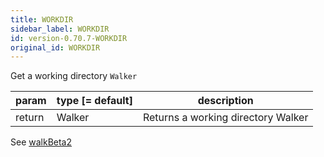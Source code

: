 ```yaml
---
title: WORKDIR
sidebar_label: WORKDIR
id: version-0.70.7-WORKDIR
original_id: WORKDIR
---
```


Get a working directory `Walker`

| param  | type [= default] | description                        |
| ------ | ---------------- | ---------------------------------- |
| return | Walker           | Returns a working directory Walker |

See [walkBeta2](./walkBeta2.md)

<script>
(function rewriteEditLink() {
  const el = document.querySelector('a.edit-page-link.button');
  if (el) {
    el.href = 'https://github.com/isomorphic-git/isomorphic-git/edit/master/src/commands/WORKDIR.js';
  }
})();
</script>